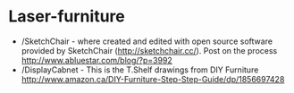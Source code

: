 Laser-furniture
===============

* /SketchChair - where created and edited with open source software provided by SketchChair (http://sketchchair.cc/). Post on the process http://www.abluestar.com/blog/?p=3992 
* /DisplayCabnet - This is the T.Shelf drawings from DIY Furniture http://www.amazon.ca/DIY-Furniture-Step-Step-Guide/dp/1856697428 
